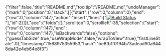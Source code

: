 {"filter":false,"title":"README.md","tooltip":"/README.md","undoManager":{"mark":0,"position":0,"stack":[[{"start":{"row":0,"column":0},"end":{"row":0,"column":147},"action":"insert","lines":["[![Build Status](https://travis-ci.org/tidders2000/jess-butler-eventing.svg?branch=master)](https://travis-ci.org/tidders2000/jess-butler-eventing)"],"id":2}]]},"ace":{"folds":[],"scrolltop":0,"scrollleft":35,"selection":{"start":{"row":0,"column":147},"end":{"row":0,"column":147},"isBackwards":false},"options":{"guessTabSize":true,"useWrapMode":false,"wrapToView":true},"firstLineState":0},"timestamp":1568975355953,"hash":"be8fb1f0194b73adead90a6448da42e4eb64e8f3"}